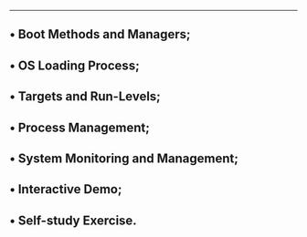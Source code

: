 -----------------------------------------------------------
• Boot Methods and Managers;
-----------------------------------------------------------
• OS Loading Process;
-----------------------------------------------------------
• Targets and Run-Levels;
-----------------------------------------------------------
• Process Management;
-----------------------------------------------------------
• System Monitoring and Management;
-----------------------------------------------------------
• Interactive Demo;
-----------------------------------------------------------

• Self-study Exercise.
-----------------------------------------------------------
